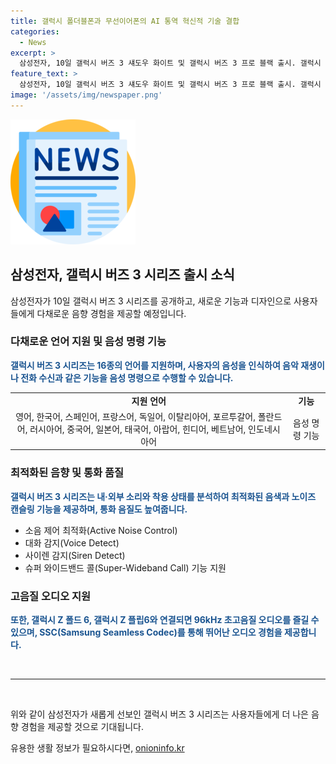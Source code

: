 ```yaml
---
title: 갤럭시 폴더블폰과 무선이어폰의 AI 통역 혁신적 기술 결합
categories:
  - News
excerpt: >
  삼성전자, 10일 갤럭시 버즈 3 섀도우 화이트 및 갤럭시 버즈 3 프로 블랙 출시. 갤럭시 AI로 실시간 음성 통역 가능. 사용자 음성 인식으로 편리한 음악 재생 및 전화 수신. 내·외부 소리 실시간 분석해 최적화된 음성 및 ANC 기능 제공. 고품질 통화를 위해 슈퍼 와이드밴드 콜 지원. 삼성 독자적 블루투스 오디오 코덱 SSC 채용으로 초고음질 오디오 지원. 4가지 색상 출시 및 가격은 갤럭시 버즈 3 프로 31만9000원, 갤럭시 버즈 3는 21만9000원.
feature_text: >
  삼성전자, 10일 갤럭시 버즈 3 섀도우 화이트 및 갤럭시 버즈 3 프로 블랙 출시. 갤럭시 AI로 실시간 음성 통역 가능. 사용자 음성 인식으로 편리한 음악 재생 및 전화 수신. 내·외부 소리 실시간 분석해 최적화된 음성 및 ANC 기능 제공. 고품질 통화를 위해 슈퍼 와이드밴드 콜 지원. 삼성 독자적 블루투스 오디오 코덱 SSC 채용으로 초고음질 오디오 지원. 4가지 색상 출시 및 가격은 갤럭시 버즈 3 프로 31만9000원, 갤럭시 버즈 3는 21만9000원.
image: '/assets/img/newspaper.png'
---
```


<p><img src="/assets/img/newspaper.png" alt="kimp 속보" /></p>

<h2 data-ke-size="size26">삼성전자, 갤럭시 버즈 3 시리즈 출시 소식</h2>

<p data-ke-size="size16">삼성전자가 10일 갤럭시 버즈 3 시리즈를 공개하고, 새로운 기능과 디자인으로 사용자들에게 다채로운 음향 경험을 제공할 예정입니다.</p>

<h3>다채로운 언어 지원 및 음성 명령 기능</h3>

<p data-ke-size="size16"><b><span style="color: #1a5490;">갤럭시 버즈 3 시리즈는 16종의 언어를 지원하며, 사용자의 음성을 인식하여 음악 재생이나 전화 수신과 같은 기능을 음성 명령으로 수행할 수 있습니다.</span></b></p>

<table>
  <tr>
    <td style="text-align: center; height: 17px;"><b>지원 언어</b></td>
    <td style="text-align: center; height: 17px;"><b>기능</b></td>
  </tr>
  <tr>
    <td style="text-align: center; height: 17px;">영어, 한국어, 스페인어, 프랑스어, 독일어, 이탈리아어, 포르투갈어, 폴란드어, 러시아어, 중국어, 일본어, 태국어, 아랍어, 힌디어, 베트남어, 인도네시아어</td>
    <td style="text-align: center; height: 17px;">음성 명령 기능</td>
  </tr>
</table>

<h3>최적화된 음향 및 통화 품질</h3>

<p data-ke-size="size16"><b><span style="color: #1a5490;">갤럭시 버즈 3 시리즈는 내·외부 소리와 착용 상태를 분석하여 최적화된 음색과 노이즈 캔슬링 기능을 제공하며, 통화 음질도 높여줍니다.</span></b></p>

<ul>
  <li>소음 제어 최적화(Active Noise Control)</li>
  <li>대화 감지(Voice Detect)</li>
  <li>사이렌 감지(Siren Detect)</li>
  <li>슈퍼 와이드밴드 콜(Super-Wideband Call) 기능 지원</li>
</ul>

<h3>고음질 오디오 지원</h3>

<p data-ke-size="size16"><b><span style="color: #1a5490;">또한, 갤럭시 Z 폴드 6, 갤럭시 Z 플립6와 연결되면 96kHz 초고음질 오디오를 즐길 수 있으며, SSC(Samsung Seamless Codec)를 통해 뛰어난 오디오 경험을 제공합니다.</span></b></p>

<p data-ke-size="size16">&nbsp;</p>

<hr>

<p data-ke-size="size16">&nbsp;</p>

<p data-ke-size="size16">위와 같이 삼성전자가 새롭게 선보인 갤럭시 버즈 3 시리즈는 사용자들에게 더 나은 음향 경험을 제공할 것으로 기대됩니다.</p>
유용한 생활 정보가 필요하시다면, <a href="https://onioninfo.kr" rel="dofollow">onioninfo.kr</a>


